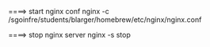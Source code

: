 ====> start nginx conf
nginx -c /sgoinfre/students/blarger/homebrew/etc/nginx/nginx.conf

====> stop nginx server
nginx -s stop